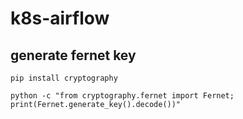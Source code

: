 # k8s-airflow

## generate fernet key

```shell script
pip install cryptography

python -c "from cryptography.fernet import Fernet; print(Fernet.generate_key().decode())"
```

